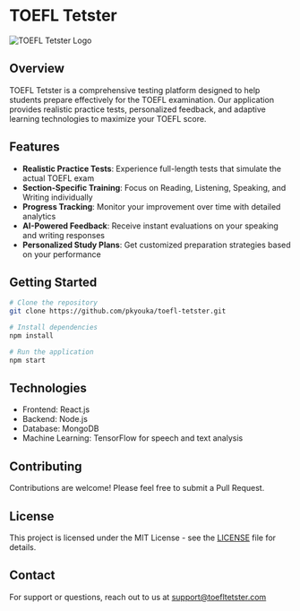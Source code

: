 # TOEFL Tetster

![TOEFL Tetster Logo](https://via.placeholder.com/150)

## Overview

TOEFL Tetster is a comprehensive testing platform designed to help students prepare effectively for the TOEFL examination. Our application provides realistic practice tests, personalized feedback, and adaptive learning technologies to maximize your TOEFL score.

## Features

- **Realistic Practice Tests**: Experience full-length tests that simulate the actual TOEFL exam
- **Section-Specific Training**: Focus on Reading, Listening, Speaking, and Writing individually
- **Progress Tracking**: Monitor your improvement over time with detailed analytics
- **AI-Powered Feedback**: Receive instant evaluations on your speaking and writing responses
- **Personalized Study Plans**: Get customized preparation strategies based on your performance

## Getting Started

```bash
# Clone the repository
git clone https://github.com/pkyouka/toefl-tetster.git

# Install dependencies
npm install

# Run the application
npm start
```

## Technologies

- Frontend: React.js
- Backend: Node.js
- Database: MongoDB
- Machine Learning: TensorFlow for speech and text analysis

## Contributing

Contributions are welcome! Please feel free to submit a Pull Request.

## License

This project is licensed under the MIT License - see the [LICENSE](LICENSE) file for details.

## Contact

For support or questions, reach out to us at support@toefltetster.com